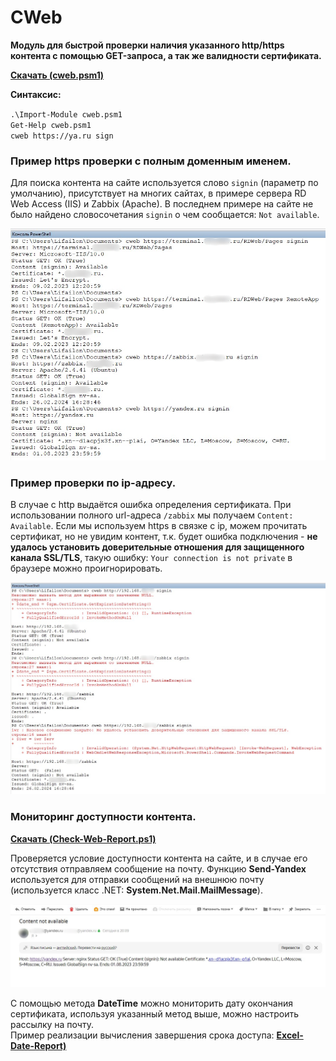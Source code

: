 # CWeb

**Модуль для быстрой проверки наличия указанного http/https контента с помощью GET-запроса, а так же валидности сертификата.**

**[Скачать (cweb.psm1)](https://github.com/Lifailon/cweb/releases/tag/cweb)**

**Синтаксис:**

` .\Import-Module cweb.psm1 ` \
` Get-Help cweb.psm1 ` \
` cweb https://ya.ru sign `

### Пример https проверки с полным доменным именем.

Для поиска контента на сайте используется слово ` signin ` (параметр по умолчанию), присутствует на многих сайтах, в примере сервера RD Web Access (IIS) и Zabbix (Apache). В последнем примере на сайте не было найдено словосочетания ` signin ` о чем сообщается: ` Not available `.

![Image alt](https://github.com/Lifailon/CWeb/blob/rsa/Screen/cweb-https.jpg)

### Пример проверки по ip-адресу.

В случае с http выдаётся ошибка определения сертификата. При использовании полного url-адреса ` /zabbix ` мы получаем ` Content: Available `. Если мы используем https в связке с ip, можем прочитать сертификат, но не увидим контент, т.к. будет ошибка подключения - **не удалось установить доверительные отношения для защищенного канала SSL/TLS**, такую ошибку: ` Your connection is not private ` в браузере можно проигнорировать.

![Image alt](https://github.com/Lifailon/CWeb/blob/rsa/Screen/cweb-ip.jpg)

### Мониторинг доступности контента.

**[Скачать (Check-Web-Report.ps1)](https://github.com/Lifailon/CWeb/blob/rsa/Check-Web-Report.ps1)**

Проверяется условие доступности контента на сайте, и в случае его отсутствия отправляем сообщение на почту. Функцию **Send-Yandex** используется для отправки сообщений на внешнюю почту (используется класс .NET: **System.Net.Mail.MailMessage**).

![Image alt](https://github.com/Lifailon/CWeb/blob/rsa/Screen/cweb-send-mail.jpg)

С помощью метода **DateTime** можно мониторить дату окончания сертификата, используя указанный метод выше, можно настроить рассылку на почту. \
Пример реализации вычисления завершения срока доступа: **[Excel-Date-Report)](https://github.com/Lifailon/Excel-Date-Report)**

